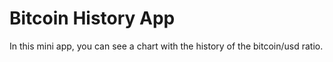 # Bitcoin History App

In this mini app, you can see a chart with the history of the bitcoin/usd ratio.
